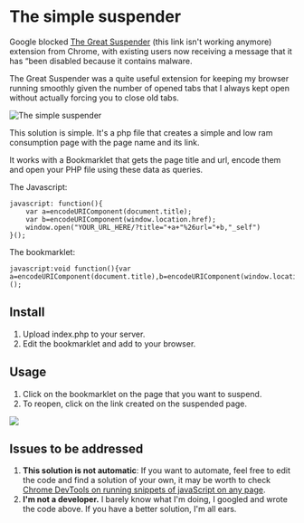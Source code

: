 # The simple suspender
Google blocked [The Great Suspender](https://chrome.google.com/webstore/detail/the-great-suspender/klbibkeccnjlkjkiokjodocebajanakg "The Great Suspender") (this link isn't working anymore) extension from Chrome, with existing users now receiving a message that it has “been disabled because it contains malware.

The Great Suspender was a quite useful extension for keeping my browser running smoothly given the number of opened tabs that I always kept open without actually forcing you to close old tabs.

![The simple suspender](https://vjj.sugimoto.com.br/s/suspender.png "The simple suspender")

This solution is simple. It's a php file that creates a simple and low ram consumption page with the page name and its link.

It works with a Bookmarklet that gets the page title and url, encode them and open your PHP file using these data as queries.

The Javascript:

    javascript: function(){
    	var a=encodeURIComponent(document.title);
    	var b=encodeURIComponent(window.location.href);
    	window.open("YOUR_URL_HERE/?title="+a+"%26url="+b,"_self")
    }();

The bookmarklet:

    javascript:void function(){var a=encodeURIComponent(document.title),b=encodeURIComponent(window.location.href);window.open("YOUR_URL_HERE/%3Ftitle="+a+"%26url="+b,"_self")}();

## Install
1. Upload index.php to your server.
2. Edit the bookmarklet and add to your browser.

## Usage
1. Click on the bookmarklet on the page that you want to suspend.
2. To reopen, click on the link created on the suspended page.

![](https://vjj.sugimoto.com.br/s/video.gif)

## Issues to be addressed
1. **This solution is not automatic**: If you want to automate, feel free to edit the code and find a solution of your own, it may be worth to check [Chrome DevTools on running snippets of javaScript on any page](https://developers.google.com/web/tools/chrome-devtools/javascript/snippets "Chrome DevTools on running snippets of javaScript on any page").
2. **I'm not a developer.** I barely know what I'm doing, I googled and wrote the code above. If you have a better solution, I'm all ears.
